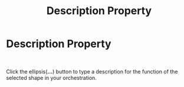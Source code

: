 ﻿---
title: Description Property
TOCTitle: Description Property
ms:assetid: dbc8f2be-3e42-4752-a7c9-a1f2030ef34f
ms:mtpsurl: https://msdn.microsoft.com/en-us/library/Aa561419(v=BTS.80)
ms:contentKeyID: 51531829
ms.date: 08/30/2017
mtps_version: v=BTS.80
f1_keywords:
- bts10.orch.description
---

# Description Property

 

Click the ellipsis(**…**) button to type a description for the function of the selected shape in your orchestration.

